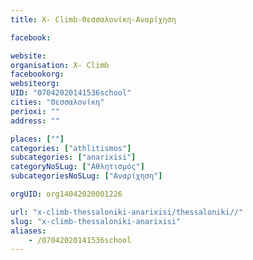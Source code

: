 ```yaml
---
title: X- Climb-Θεσσαλονίκη-Αναρίχηση

facebook:

website:
organisation: X- Climb
facebookorg:
websiteorg:
UID: "07042020141536school"
cities: "Θεσσαλονίκη"
perioxi: ""
address: ""

places: [""]
categories: ["athlitismos"]
subcategories: ["anarixisi"]
categoryNoSLug: ["Αθλητισμός"]
subcategoriesNoSLug: ["Αναρίχηση"]

orgUID: org14042020001226

url: "x-climb-thessaloniki-anarixisi/thessaloniki//"
slug: "x-climb-thessaloniki-anarixisi"
aliases:
    - /07042020141536school
---
```






